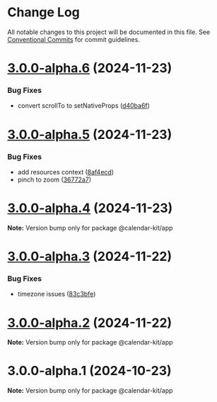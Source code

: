 # Change Log

All notable changes to this project will be documented in this file.
See [Conventional Commits](https://conventionalcommits.org) for commit guidelines.

# [3.0.0-alpha.6](https://github.com/howljs/react-native-calendar-kit/compare/@calendar-kit/app@3.0.0-alpha.5...@calendar-kit/app@3.0.0-alpha.6) (2024-11-23)

### Bug Fixes

* convert scrollTo to setNativeProps ([d40ba6f](https://github.com/howljs/react-native-calendar-kit/commit/d40ba6f59b8d17c9da8e232560dd5fbdb269c329))

# [3.0.0-alpha.5](https://github.com/howljs/react-native-calendar-kit/compare/@calendar-kit/app@3.0.0-alpha.4...@calendar-kit/app@3.0.0-alpha.5) (2024-11-23)

### Bug Fixes

* add resources context ([8af4ecd](https://github.com/howljs/react-native-calendar-kit/commit/8af4ecdb97f6341d1fb47f446f6ad5684ba4c064))
* pinch to zoom ([36772a7](https://github.com/howljs/react-native-calendar-kit/commit/36772a7c8b25efbd65a3dbfbe76c1d52ca59921b))

# [3.0.0-alpha.4](https://github.com/howljs/react-native-calendar-kit/compare/@calendar-kit/app@3.0.0-alpha.3...@calendar-kit/app@3.0.0-alpha.4) (2024-11-23)

**Note:** Version bump only for package @calendar-kit/app

# [3.0.0-alpha.3](https://github.com/howljs/react-native-calendar-kit/compare/@calendar-kit/app@3.0.0-alpha.2...@calendar-kit/app@3.0.0-alpha.3) (2024-11-22)

### Bug Fixes

* timezone issues ([83c3bfe](https://github.com/howljs/react-native-calendar-kit/commit/83c3bfe7a9b0d3cdf46347f8106df1224765051f))

# [3.0.0-alpha.2](https://github.com/howljs/react-native-calendar-kit/compare/@calendar-kit/app@3.0.0-alpha.1...@calendar-kit/app@3.0.0-alpha.2) (2024-11-22)

**Note:** Version bump only for package @calendar-kit/app

# 3.0.0-alpha.1 (2024-10-23)

**Note:** Version bump only for package @calendar-kit/app
